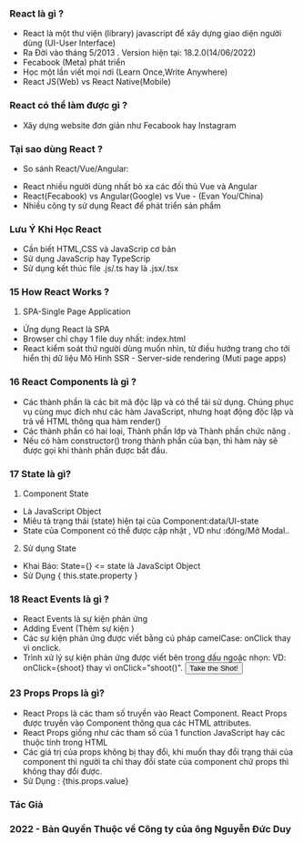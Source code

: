 ### React là gì ?
 - React là một thư viện (library) javascript để xây dựng giao diện
 người dùng (UI-User Interface)
 - Ra Đời vào tháng 5/2013 . Version hiện tại: 18.2.0(14/06/2022)
 - Fecabook (Meta) phát triển
 - Học một lần viết mọi nơi (Learn Once,Write Anywhere)
 - React JS(Web) vs React Native(Mobile)
### React có thể làm được gì ?
 - Xây dựng website đơn giản như Fecabook hay Instagram
### Tại sao dùng React ?
 - So sánh React/Vue/Angular:
  + React nhiều người dùng nhất bỏ xa các đối thủ Vue và Angular
  + React(Fecabook) vs Angular(Google) vs Vue - (Evan You/China)
  + Nhiều công ty sử dụng React để phát triển sản phẩm
### Lưu Ý Khi Học React
 - Cần biết HTML,CSS và JavaScrip cơ bản
 - Sử dụng JavaScrip hay TypeScrip
 - Sử dụng kết thúc file .js/.ts hay là .jsx/.tsx
### 15 How React Works ?
1. SPA-Single Page Application
- Ứng dụng React là SPA
- Browser chỉ chạy 1 file duy nhất: index.html
- React kiểm soát thứ người dùng muốn nhìn, từ điều hướng trang cho tới
hiển thị dữ liệu
Mô Hình SSR - Server-side rendering (Muti page apps)


### 16 React Components là gì ?
 - Các thành phần là các bit mã độc lập và có thể tái sử dụng. Chúng phục vụ cùng mục đích như
   các hàm JavaScript, nhưng hoạt động độc lập và trả về HTML thông qua hàm render()
 - Các thành phần có hai loại, Thành phần lớp và Thành phần chức năng .
 - Nếu có hàm constructor() trong thành phần của bạn, thì hàm này sẽ được gọi khi thành phần
   được bắt đầu.
   
### 17 State là gì?
1. Component State
- Là JavaScript Object
- Miêu tả trạng thái (state) hiện tại của Component:data/UI-state
- State của Component có thể được cập nhật , VD như :đóng/Mở Modal..

2. Sử dụng State
 - Khai Báo: State={} <= state là JavaScipt Object
 - Sử Dụng { this.state.property }

### 18 React Events là gì ?
 - React Events là sự kiện phản ứng
 - Adding Event (Thêm sự kiện )
 - Các sự kiện phản ứng được viết bằng cú pháp camelCase:
   onClick thay vì onclick.
 - Trình xử lý sự kiện phản ứng được viết bên trong dấu ngoặc nhọn:
 VD: onClick={shoot}  thay vì onClick="shoot()".
     <button onClick={shoot}>Take the Shot!</button>
     
### 23 Props Props là gì?
 - React Props là các tham số truyền vào React Component. React Props được truyền 
   vào Component thông qua các HTML attributes.
 - React Props giống như các tham số của 1 function JavaScript hay các thuộc tính 
   trong HTML
 - Các giá trị của props không bị thay đổi, khi muốn thay đổi trạng thái của
   component thì người ta chỉ thay đổi state của component chứ props thì không
   thay đổi được.
 -  Sử Dụng : {this.props.value}
### Tác Giả
### 2022 - Bản Quyền Thuộc về Công ty của ông Nguyễn Đức Duy
